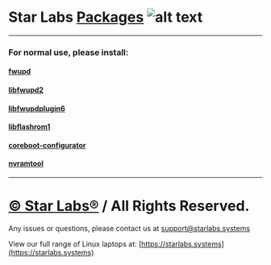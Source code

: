 # Star Labs [Packages](https://github.com/StarLabsLtd/packages/) ![alt text](https://cdn.shopify.com/s/files/1/2059/5897/files/Star_50x.png?v=1513954416 "Star Labs Systems")
---

### For normal use, please install:
#### [fwupd](https://github.com/StarLabsLtd/packages/raw/main/Debian/11/)
#### [libfwupd2](https://github.com/StarLabsLtd/packages/raw/main/Debian/11/)
#### [libfwupdplugin6](https://github.com/StarLabsLtd/packages/raw/main/Debian/11/)
#### [libflashrom1](https://github.com/StarLabsLtd/packages/raw/main/Debian/11/libflashrom1_1.2-7+f_amd64.deb)
#### [coreboot-configurator](https://github.com/StarLabsLtd/packages/raw/main/Debian/11/coreboot-configurator_9+f_all.deb)
#### [nvramtool](https://github.com/StarLabsLtd/packages/raw/main/Debian/11/nvramtool_1_all.deb)
---
# [© Star Labs®](https://starlabs.systems) / All Rights Reserved.
Any issues or questions, please contact us at [support@starlabs.systems](mailto:supportstarlabs.systems)

View our full range of Linux laptops at: [https://starlabs.systems](https://starlabs.systems)

